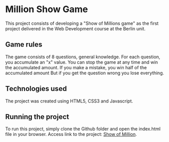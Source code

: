 # Million Show Game
This project consists of developing a "Show of Millions game" as the first project delivered in the Web Development course at the Berlin unit.

## Game rules
  The game consists of 8 questions, general knowledge.
  For each question, you accumulate an "x" value.
  You can stop the game at any time and win the accumulated amount.
  If you make a mistake, you win half of the accumulated amount
  But if you get the question wrong you lose everything.

## Technologies used
The project was created using HTML5, CSS3 and Javascript.

## Running the project
To run this project, simply clone the Github folder and open the index.html file in your browser.
Access link to the project: [Show of Million](https://github.com/renangandra/showOfMillions).
